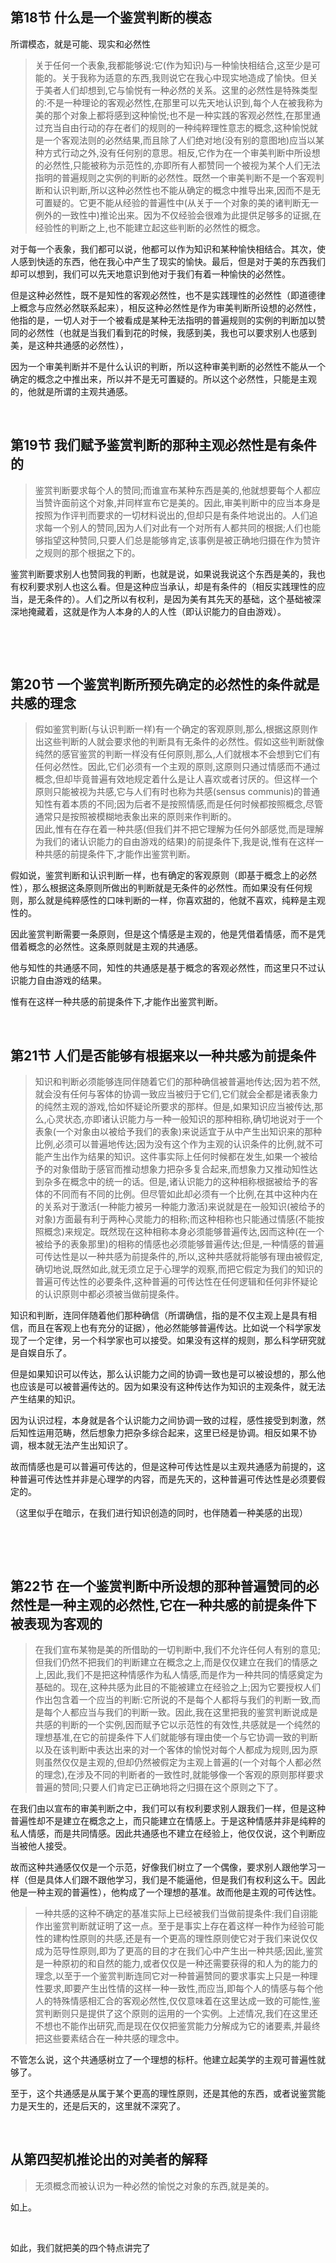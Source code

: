 <h2><b>第18节 什么是一个鉴赏判断的模态</b></h2><p data-pid="Edx9iwy1">所谓模态，就是可能、现实和必然性</p><blockquote data-pid="c1qmp-Ot">关于任何一个表象,我都能够说:它(作为知识)与一种愉快相结合,这至少是可能的。关于我称为适意的东西,我则说它在我心中现实地造成了愉快。但关于美者人们却想到,它与愉悦有一种必然的关系。这里的必然性是特殊类型的:不是一种理论的客观必然性,在那里可以先天地认识到,每个人在被我称为美的那个对象上都将感到这种愉悦;也不是一种实践的客观必然性,在那里通过充当自由行动的存在者们的规则的一种纯粹理性意志的概念,这种愉悦就是一个客观法则的必然结果,而且除了人们绝对地(没有别的意图地)应当以某种方式行动之外,没有任何别的意思。相反,它作为在一个审美判断中所设想的必然性,只能被称为示范性的,亦即所有人都赞同一个被视为某个人们无法指明的普遍规则之实例的判断的必然性。既然一个审美判断不是一个客观判断和认识判断,所以这种必然性也不能从确定的概念中推导出来,因而不是无可置疑的。它更不能从经验的普遍性中(从关于一个对象的美的诸判断无一例外的一致性中)推论出来。因为不仅经验会很难为此提供足够多的证据,在经验性的判断之上,也不能建立起这些判断的必然性的概念。</blockquote><p data-pid="h5mOUJeF">对于每一个表象，我们都可以说，他都可以作为知识和某种愉快相结合。其次，使人感到快适的东西，他在我心中产生了现实的愉快。最后，但是对于美的东西我们却可以想到，我们可以先天地意识到他对于我们有着一种愉快的必然性。</p><p data-pid="AAvBy110">但是这种必然性，既不是知性的客观必然性，也不是实践理性的必然性（即道德律上概念与应然必然联系起来），相反这种必然性是作为审美判断所设想的必然性，他指的是，一切人对于一个被看成是某种无法指明的普遍规则的实例的判断加以赞同的必然性（也就是当我们看到花的时候，我感到美，我也可以要求别人也感到美，是这种共通感的必然性），</p><p data-pid="oDjq4Kc2">因为一个审美判断并不是什么认识的判断，所以这种审美判断的必然性不能从一个确定的概念之中推出来，所以并不是无可置疑的。所以这个必然性，只能是主观的，他就是所谓的主观共通感。</p><p class="ztext-empty-paragraph"><br/></p><h2>第19节 我们赋予鉴赏判断的那种主观必然性是有条件的</h2><blockquote data-pid="ZOGmalPE">鉴赏判断要求每个人的赞同;而谁宣布某种东西是美的,他就想要每个人都应当赞许面前这个对象,并同样宣布它是美的。因此,审美判断中的应当本身是按照为作评判而要求的一切材料说出的,但却只是有条件地说出的。人们追求每一个别人的赞同,因为人们对此有一个对所有人都共同的根据;人们也能够指望这种赞同,只要人们总是能够肯定,该事例是被正确地归摄在作为赞许之规则的那个根据之下的。</blockquote><p data-pid="7ZXkRt5z">鉴赏判断要求别人也赞同我的判断，也就是说，如果说我说这个东西是美的，我也有权利要求别人也这么看。但是这种应当承认，却是有条件的（相反实践理性的应当，是无条件的）。人们之所以有权利，是因为美有其先天的基础，这个基础被深深地掩藏着，这就是作为人本身的人的人性（即认识能力的自由游戏）。</p><p class="ztext-empty-paragraph"><br/></p><p class="ztext-empty-paragraph"><br/></p><h2>第20节 一个鉴赏判断所预先确定的必然性的条件就是共感的理念</h2><blockquote data-pid="zy85ay_o">假如鉴赏判断(与认识判断一样)有一个确定的客观原则,那么,根据这原则作出这些判断的人就会要求他的判断具有无条件的必然性。假如这些判断就像纯然的感官鉴赏的判断一样没有任何原则,那么,人们就根本不会想到它们有任何必然性。因此,它们必须有一个主观的原则,这原则只通过情感而不通过概念,但却毕竟普遍有效地规定着什么是让人喜欢或者讨厌的。但这样一个原则只能被视为共感,它与人们有时也称为共感(sensus communis)的普通知性有着本质的不同;因为后者不是按照情感,而是任何时候都按照概念,尽管通常只是按照被模糊地表象出来的原则来作判断的。<br/>因此,惟有在存在着一种共感(但我们并不把它理解为任何外部感觉,而是理解为我们的诸认识能力的自由游戏的结果)的前提条件下,我是说,惟有在这样一种共感的前提条件下,才能作出鉴赏判断。</blockquote><p data-pid="lNSzfRiE">假如说，鉴赏判断和认识判断一样，也有确定的客观原则（即基于概念上的必然性），那么根据这条原则所做出的判断就是无条件的必然性。而如果没有任何规则，那么就是纯粹感性的口味判断的一样，你喜欢甜的，他就不喜欢，纯粹是主观性的。</p><p data-pid="sl3k68vm">因此鉴赏判断需要一条原则，但是这个情感是主观的，他是凭借着情感，而不是凭借着概念的必然性。这条原则就是主观的共通感。</p><p data-pid="iKzNUepG">他与知性的共通感不同，知性的共通感是基于概念的客观必然性，而这里只不过认识能力自由游戏的结果。</p><p data-pid="RoEaQLZY">惟有在这样一种共感的前提条件下,才能作出鉴赏判断。</p><p class="ztext-empty-paragraph"><br/></p><h2>第21节 人们是否能够有根据来以一种共感为前提条件</h2><blockquote data-pid="vVmljod2">知识和判断必须能够连同伴随着它们的那种确信被普遍地传达;因为若不然,就会没有任何与客体的协调一致应当被归于它们,它们就会全都是诸表象力的纯然主观的游戏,恰如怀疑论所要求的那样。但是,如果知识应当被传达,那么,心灵状态,亦即诸认识能力与一种一般知识的那种相称,确切地说对于一个表象(一个对象由以被给予我们的表象)来说适宜于从中产生出知识来的那种比例,必须可以普遍地传达;因为没有这个作为主观的认识条件的比例,就不可能产生出作为结果的知识。这件事实际上任何时候都在发生,如果一个被给予的对象借助于感官而推动想象力把杂多复合起来,而想象力又推动知性达到杂多在概念中的统一的话。但是,诸认识能力的这种相称根据被给予的客体的不同而有不同的比例。但尽管如此却必须有一个比例,在其中这种内在的关系对于激活(一种能力被另一种能力激活)来说就是在一般知识(被给予的对象)方面最有利于两种心灵能力的相称;而这种相称也只能通过情感(不能按照概念)来规定。既然现在这种相称本身必须能够普遍传达,因而这种(在一个被给予的表象那里)的相称的情感也必须能够普遍传达;但是,一种情感的普遍可传达性是以一种共感为前提条件的,所以,这种共感就将能够有理由被假定,确切地说,既然如此,就无须立足于心理学的观察,而把它假定为我们的知识的普遍可传达性的必要条件,这种普遍的可传达性在任何逻辑和任何非怀疑论的认识原则中都必须被当做前提条件。</blockquote><p data-pid="55V03Led">知识和判断，连同伴随着他们那种确信（所谓确信，指的是不仅主观上是具有相信，而且在客观上也有充分的证据），他必然能够普遍传达。比如说一个科学家发现了一个定律，另一个科学家也可以接受。如果没有这样的规则，那么科学研究就是自娱自乐了。</p><p data-pid="RKs3Lzzx">但是如果知识可以传达，那么认识能力之间的协调一致也是可以被设想的，那么他也应该是可以被普遍传达的。因为如果没有这种传达作为知识的主观条件，就无法产生结果的知识。</p><p data-pid="wig3YqVo">因为认识过程，本身就是各个认识能力之间协调一致的过程，感性接受到刺激，然后知性运用范畴，然后想象力把杂多综合起来，这里已经是协调。相反如果不协调，根本就无法产生出知识了。</p><p data-pid="D7EB0MKY">故而情感也是可以普遍可传达的，但是这种可传达性是以主观共通感为前提的，这种普遍可传达性并非是心理学的内容，而是先天的，这种普遍可传达性是必须要假定的。</p><p data-pid="1VFBP2QT">（这里似乎在暗示，在我们进行知识创造的同时，也伴随着一种美感的出现）</p><p class="ztext-empty-paragraph"><br/></p><p class="ztext-empty-paragraph"><br/></p><h2><b>第22节 在一个鉴赏判断中所设想的那种普遍赞同的必然性是一种主观的必然性,它在一种共感的前提条件下被表现为客观的</b></h2><blockquote data-pid="JySxpsaZ">在我们宣布某物是美的所借助的一切判断中,我们不允许任何人有别的意见;但我们仍然不把我们的判断建立在概念之上,而是仅仅建立在我们的情感之上,因此,我们不是把这种情感作为私人情感,而是作为一种共同的情感奠定为基础的。现在,这种共感为此目的不能被建立在经验之上;因为它要授权人们作出包含着一个应当的判断:它所说的不是每个人都将与我们的判断一致,而是每个人都应当与我们的判断一致。因此,我在这里把我的鉴赏判断说成是共感的判断的一个实例,因而赋予它以示范性的有效性,共感就是一个纯然的理想基准,在它的前提条件下人们就能够有理由使一个与它协调一致的判断以及在该判断中表达出来的对一个客体的愉悦对每个人都成为规则,因为原则虽然仅仅是主观的,但却仍然被假定为主观上普遍的(一个对每个人都必然的理念),在涉及不同的判断者的一致性时,就能够像一个客观的原则那样要求普遍的赞同;只要人们肯定已正确地将之归摄在这个原则之下了。</blockquote><p data-pid="WlQ4D7UY">在我们由以宣布的审美判断之中，我们可以有权利要求别人跟我们一样，但是这种普遍性却不是建立在概念之上，而只能建立在情感上。于是这种情感并非是纯粹的私人情感，而是共同情感。因此共通感也不建立在经验上，他仅仅说，这个判断应当被他人接受。</p><p data-pid="07g52d-F">故而这种共通感仅仅是一个示范，好像我们树立了一个偶像，要求别人跟他学习一样（但是具体人们跟不跟他学习，我们是不能逼他，但是我们有权利这么干。因此他是一种主观的普遍性），他构成了一个理想的基准。故而他是主观的可传达性。</p><blockquote data-pid="7Glb-Cyh">一种共感的这种不确定的基准实际上已经被我们当做前提条件:我们自诩能作出鉴赏判断就证明了这一点。至于是事实上存在着这样一种作为经验可能性的建构性原则的共感,还是有一个更高的理性原则使它对于我们来说仅仅成为范导性原则,即为了更高的目的才在我们心中产生出一种共感;因此,鉴赏是一种原初的和自然的能力,或者仅仅是一种还需要获得的和人为的能力的理念,以至于一个鉴赏判断连同它对一种普遍赞同的要求事实上只是一种理性要求,即要产生出性情的这样一种一致性,而应当,即每个人的情感与每个他人的特殊情感相汇合的客观必然性,仅仅意味着在这里达成一致的可能性,鉴赏判断则只是提供了这个原则的运用的一个实例。上述情况,我们在这里还不想也不能作出研究,而是现在仅仅把鉴赏能力分解成为它的诸要素,并最终把这些要素结合在一种共感的理念中。</blockquote><p data-pid="TH4-DMCP">不管怎么说，这个共通感树立了一个理想的标杆。他建立起美学的主观可普遍性就够了。</p><p data-pid="0GPmGiuh">至于，这个共通感是从属于某个更高的理性原则，还是其他的东西，或者说鉴赏能力是天生的，还是后天的，这里就不深究了。</p><p class="ztext-empty-paragraph"><br/></p><h2>从第四契机推论出的对美者的解释</h2><blockquote data-pid="DZwXydx4">无须概念而被认识为一种必然的愉悦之对象的东西,就是美的。</blockquote><p data-pid="9LOjtHNB">如上。</p><p class="ztext-empty-paragraph"><br/></p><p data-pid="DrkWM-hd">如此，我们就把美的四个特点讲完了</p>